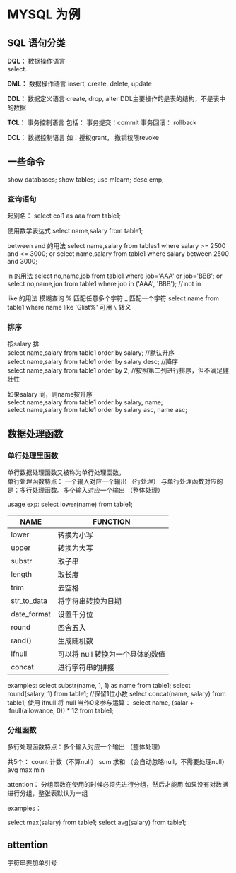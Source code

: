 # MYSQL 为例

## SQL 语句分类

**DQL：** 
	数据操作语言  
	select..

**DML：** 
	数据操作语言 
	insert, create, delete, update 
 
**DDL：** 
	数据定义语言 
	create, drop, alter
	DDL主要操作的是表的结构，不是表中的数据

**TCL：** 
	事务控制语言
	包括：
		事务提交：commit 
		事务回滚： rollback 

**DCL：** 
	数据控制语言
	如：授权grant， 撤销权限revoke


## 一些命令

show databases;
show tables;
use mlearn;
desc emp;

### 查询语句

起别名：
select col1 as aaa from table1;

使用数学表达式
select name,salary from table1;

between and 的用法
select name,salary from tables1 where  salary >= 2500 and <= 3000;
or
select name,salary from table1 where salary between 2500 and 3000;

in 的用法
select no,name,job from table1 where job='AAA' or job='BBB';
or 
select no,name,jon from table1 where job in ('AAA', 'BBB');
// not in

like 的用法
模糊查询
% 匹配任意多个字符
\_  匹配一个字符
select name from table1 where name like 'Glist%'
可用 `\` 转义

### 排序

按salary 排  
select name,salary from table1 order by salary;    //默认升序  
select name,salary from table1 order by salary desc;    //降序  
select name,salary from table1 order by 2;           //按照第二列进行排序，但不满足健壮性  

如果salary 同，则name按升序  
select name,salary from table1 order by salary, name;  
select name,salary from table1 order by salary asc, name asc;  


## 数据处理函数

### 单行处理里函数

单行数据处理函数又被称为单行处理函数，  
单行处理函数特点： 一个输入对应一个输出  （行处理）
与单行处理函数对应的是：多行处理函数。多个输入对应一个输出 （整体处理）  

usage exp:
select lower(name) from table1;

| NAME | FUNCTION |
| ---- | ---- |
| lower | 转换为小写 |
| upper | 转换为大写 |
| substr | 取子串 |
| length | 取长度 |
| trim | 去空格 |
| str_to_data | 将字符串转换为日期 |
| date_format | 设置千分位 |
| round | 四舍五入 |
| rand() | 生成随机数 |
| ifnull | 可以将 null 转换为一个具体的数值 |
| concat | 进行字符串的拼接 |

examples:
select substr(name, 1, 1) as name from table1;
select round(salary, 1) from table1;       //保留1位小数
select concat(name, salary) from table1;
使用 ifnull 将 null 当作0来参与运算：
select name, (salar + ifnull(allowance, 0)) * 12 from table1;

### 分组函数

多行处理函数特点：多个输入对应一个输出 （整体处理）  

共5个：
	count  计数（不算null）
	sum     求和 （会自动忽略null，不需要处理null）
	avg
	max
	min

attention：
	分组函数在使用的时候必须先进行分组，然后才能用
	如果没有对数据进行分组，整张表默认为一组

examples：

select max(salary) from table1;
select avg(salary) from table1;








## attention

字符串要加单引号